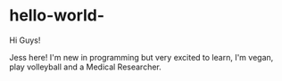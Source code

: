 # hello-world-

Hi Guys! 

Jess here! I'm new in programming but very excited to learn, I'm vegan, play volleyball and a Medical Researcher. 
